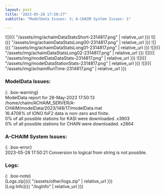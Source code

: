 ```yaml
---
layout: post
title: "2023-05-28 17:50:27"
subtitle: "ModelData Issues: 3; A-CHAIM System Issues: 1"

---
```


![]({{ "/assets/img/achaimDataStatsShort-2314817.png" | relative_url }})
![]({{ "/assets/img/achaimDataStatsLong00-2314817.png" | relative_url }})
![]({{ "/assets/img/achaimDataStatsLong01-2314817.png" | relative_url }})
![]({{ "/assets/img/achaimDataStatsLong02-2314817.png" | relative_url }})
![]({{ "/assets/img/modelDataDataStats-2314817.png" | relative_url }})
![]({{ "/assets/img/modelDataStationStats-2314817.png" | relative_url }})
![]({{ "/assets/img/achaimRunTime-2314817.png" | relative_url }})


### ModelData Issues:  
  
{: .box-warning}  
 ModelData report for 28-May-2023 17:50:13   
 /home/chaim/ACHAIM_SERVER/A-CHAIM/modelData/2023/148/17/modelData.mat   
 16.4706% of IONO foF2 data is non-zero and finite.   
 0% of all possible stations for KASI were downloaded. x3903   
 0% of all possible stations for CHAIN were downloaded. x2864   
  
### A-CHAIM System Issues:  
  
{: .box-error}  
2023-05-28 17:50:21 Conversion to logical from string is not possible.  

### Logs:  
  
{: .box-note}  
[Logs.zip]({{ "/assets/other/logs.zip" | relative_url }})  
[Log Info]({{ "/logInfo" | relative_url }})  
